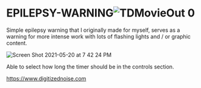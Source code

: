 # EPILEPSY-WARNING![TDMovieOut 0](https://user-images.githubusercontent.com/68321762/119154874-71b29b00-ba07-11eb-9ce4-c291bf6f759a.jpg)

Simple epilepsy warning that I originally made for myself, serves as a warning for more intense work with lots of
flashing lights and / or graphic content.

![Screen Shot 2021-05-20 at 7 42 24 PM](https://user-images.githubusercontent.com/68321762/119154878-724b3180-ba07-11eb-813e-ac95d8c76291.png)

Able to select how long the timer should be in the controls section.

https://www.digitizednoise.com
